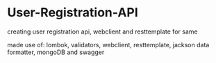 # User-Registration-API
creating user registration api, webclient and resttemplate for same

made use of: lombok, validators, webclient, resttemplate, jackson data formatter, mongoDB and swagger
